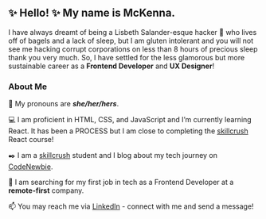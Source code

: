 ## ✨ Hello! ✨ My name is McKenna. 

I have always dreamt of being a Lisbeth Salander-esque hacker 🐉 who lives off of bagels and a lack of sleep, but I am gluten intolerant and you will not see me hacking corrupt corporations on less than 8 hours of precious sleep thank you very much. So, I have settled for the less glamorous but more sustainable career as a **Frontend Developer** and **UX Designer**! 

### About Me

🙂 My pronouns are **_she/her/hers_**. 

💻 I am proficient in HTML, CSS, and JavaScript and I’m currently learning React. It has been a PROCESS but I am close to completing the [skillcrush](https://skillcrush.com/) React course! 

✒️ I am a [skillcrush](https://skillcrush.com/) student and I blog about my tech journey on [CodeNewbie](https://community.codenewbie.org/mckennabramble). 

🔭 I am searching for my first job in tech as a Frontend Developer at a **remote-first** company. 

📫 You may reach me via [LinkedIn](www.linkedin.com/in/mckenna-bramble
) - connect with me and send a message! 

<!--
**kenna-bramble/kenna-bramble** is a ✨ _special_ ✨ repository because its `README.md` (this file) appears on your GitHub profile.

Here are some ideas to get you started:

- 🔭 I’m currently working on ...

- 👯 I’m looking to collaborate on ...
- 🤔 I’m looking for help with ...
- 💬 Ask me about ...
- 📫 How to reach me: ...

- ⚡ Fun fact: ...
-->
